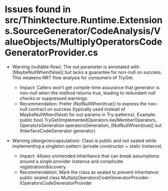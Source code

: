 # Issues found in src/Thinktecture.Runtime.Extensions.SourceGenerator/CodeAnalysis/ValueObjects/MultiplyOperatorsCodeGeneratorProvider.cs

- Warning (nullable flow): The out parameter is annotated with [MaybeNullWhen(false)] but lacks a guarantee for non-null on success. This weakens NRT flow analysis for consumers of TryGet.
  - Impact: Callers won’t get compile-time assurance that generator is non-null when the method returns true, leading to redundant null checks or suppressed warnings.
  - Recommendation: Prefer [NotNullWhen(true)] to express the non-null contract on success (typically used instead of MaybeNullWhen(false) for out-params in Try-patterns). Example:
    public bool TryGet(ImplementedOperators keyMemberOperators, OperatorsGeneration operatorsGeneration, [NotNullWhen(true)] out IInterfaceCodeGenerator generator)

- Warning (design/encapsulation): Class is public and not sealed while implementing a singleton pattern (private constructor + static Instance).
  - Impact: Allows unintended inheritance that can break assumptions around a single provider instance and complicate registration/discovery.
  - Recommendation: Mark the class as sealed to prevent inheritance:
    public sealed class MultiplyOperatorsCodeGeneratorProvider : IOperatorsCodeGeneratorProvider
